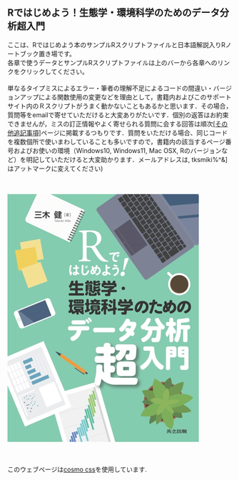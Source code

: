 ## Rではじめよう！生態学・環境科学のためのデータ分析超入門
ここは、Rではじめよう本のサンプルRスクリプトファイルと日本語解説入りRノートブック置き場です。<br>
各章で使うデータとサンプルRスクリプトファイルは上のバーから各章へのリンクをクリックしてください。<br>
<br>
単なるタイプミスによるエラー・筆者の理解不足によるコードの間違い・バージョンアップによる関数使用の変更などを理由として，書籍内およびこのサポートサイト内のＲスクリプトがうまく動かないこともあるかと思います．その場合，質問等をemailで寄せていただけると大変ありがたいです．個別の返答はお約束できませんが，ミスの訂正情報やよく寄せられる質問に会する回答は順次<a href="https://tksmiki.github.io/eco_env_R/miscellaneous">[その他追記事項]</a>ページに掲載するつもりです．質問をいただける場合、同じコードを複数個所で使いまわしていることも多いですので，書籍内の該当するページ番号およびお使いの環境（Windows10, Windows11, Mac OSX, Rのバージョンなど）を明記していただけると大変助かります．メールアドレスは, tksmiki$%^&ryukoku.ac.jpです.([$%^&]はアットマークに変えてください)<br>
<br><br>

<a href="https://www.kyoritsu-pub.co.jp/book/b10080755.html" target="_blank" rel="noopener noreferrer">
  <img src="./05843ss.jpg" alt="cover image of the book">
</a>

<br><br>
このウェブページは<a href="https://bootswatch.com/cosmo/" target="_blank" rel="noopener noreferrer">cosmo css</a>を使用しています.

